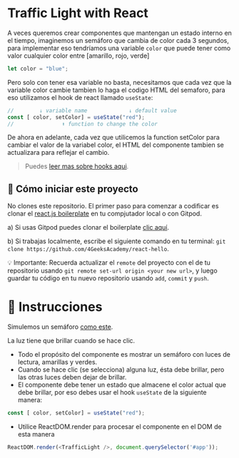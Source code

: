 # Traffic Light with React

A veces queremos crear componentes que mantengan un estado interno en el tiempo, imaginemos un semáforo que cambia de color cada 3 segundos,
para implementar eso tendríamos una variable `color` que puede tener como valor cualquier color entre [amarillo, rojo, verde]

```js
let color = "blue";
```

Pero solo con tener esa variable no basta, necesitamos que cada vez que la variable color cambie tambien lo haga el codigo HTML del semaforo,
para eso utilizamos el hook de react llamado `useState`:

```js
//        ↓ variable name             ↓ default value
const [ color, setColor] = useState("red");
//               ⬆ function to change the color
```
De ahora en adelante, cada vez que utilicemos la function setColor para cambiar el valor de la variabel color, el HTML del componente tambien se
actualizara para reflejar el cambio.

> Puedes [leer mas sobre hooks aqui](https://content.breatheco.de/lesson/react-hooks-explained).

## 🌱  Cómo iniciar este proyecto

No clones este repositorio. El primer paso para comenzar a codificar es clonar el [react.js boilerplate](https://github.com/4GeeksAcademy/react-hello) en tu compjutador local o con Gitpod.

a) Si usas Gitpod puedes clonar el boilerplate [clic aquí](https://gitpod.io#https://github.com/4GeeksAcademy/react-hello).

b) Si trabajas localmente, escribe el siguiente comando en tu terminal: `git clone https://github.com/4GeeksAcademy/react-hello`.

💡 Importante: Recuerda actualizar el `remote` del proyecto con el de tu repositorio usando `git remote set-url origin <your new url>`, y luego guardar tu código en tu nuevo repositorio usando `add`, `commit` y `push`.

# 📝 Instrucciones

Simulemos un semáforo [como este](https://github.com/breatheco-de/exercise-traffic-light-react/blob/master/preview.gif).

La luz tiene que brillar cuando se hace clic.

- Todo el propósito del componente es mostrar un semáforo con luces de lectura, amarillas y verdes.
- Cuando se hace clic (se selecciona) alguna luz, ésta debe brillar, pero las otras luces deben dejar de brillar.
- El componente debe tener un estado que almacene el color actual que debe brillar, por eso debes usar el hook `useState` de la siguiente manera:
```js
const [ color, setColor] = useState("red");
```
- Utilice ReactDOM.render para procesar el componente en el DOM de esta manera
```js
ReactDOM.render(<TrafficLight />, document.querySelector('#app'));
```

